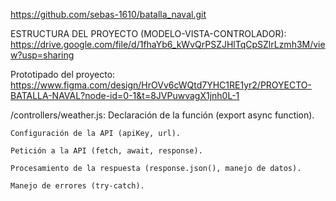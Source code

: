 https://github.com/sebas-1610/batalla_naval.git

ESTRUCTURA DEL PROYECTO (MODELO-VISTA-CONTROLADOR):
https://drive.google.com/file/d/1fhaYb6_kWvQrPSZJHlTqCpSZlrLzmh3M/view?usp=sharing


Prototipado del proyecto: 
https://www.figma.com/design/HrOVv6cWQtd7YHC1RE1yr2/PROYECTO-BATALLA-NAVAL?node-id=0-1&t=8JVPuwvagX1jnh0L-1


/controllers/weather.js:
    Declaración de la función (export async function).

    Configuración de la API (apiKey, url).

    Petición a la API (fetch, await, response).

    Procesamiento de la respuesta (response.json(), manejo de datos).

    Manejo de errores (try-catch).